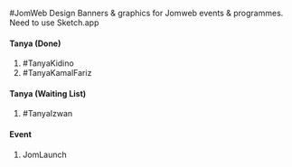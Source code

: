 #JomWeb Design
Banners & graphics for Jomweb events & programmes. Need to use Sketch.app

#### Tanya (Done)
1. #TanyaKidino
2. #TanyaKamalFariz

#### Tanya (Waiting List)
1. #TanyaIzwan

#### Event
1. JomLaunch
